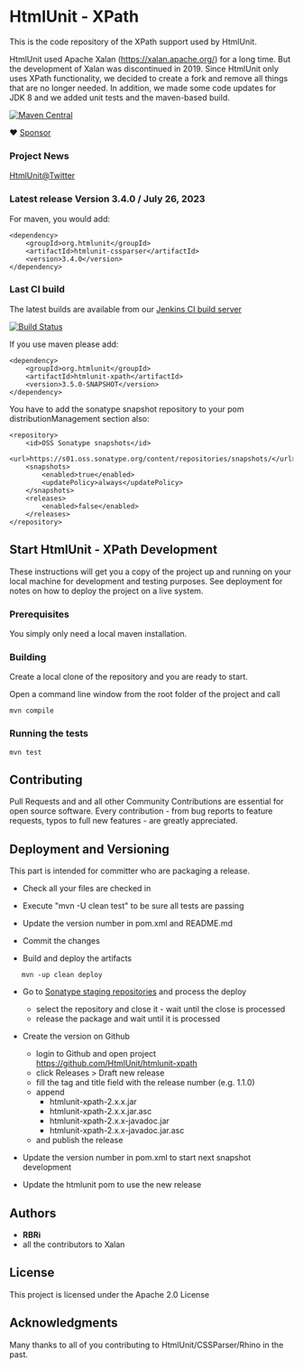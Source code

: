 # HtmlUnit - XPath

This is the code repository of the XPath support used by HtmlUnit.

HtmlUnit used Apache Xalan (https://xalan.apache.org/) for a long time. But the development of Xalan
was discontinued in 2019. Since HtmlUnit only uses XPath functionality, we decided to create a fork
and remove all things that are no longer needed. In addition, we made some code updates for JDK 8 
and we added unit tests and the maven-based build.

[![Maven Central](https://maven-badges.herokuapp.com/maven-central/net.sourceforge.htmlunit/htmlunit-xpath/badge.svg)](https://maven-badges.herokuapp.com/maven-central/net.sourceforge.htmlunit/htmlunit-xpath)

:heart: [Sponsor](https://github.com/sponsors/rbri)

### Project News
[HtmlUnit@Twitter][3]

### Latest release Version 3.4.0 / July 26, 2023

For maven, you would add:

    <dependency>
        <groupId>org.htmlunit</groupId>
        <artifactId>htmlunit-cssparser</artifactId>
        <version>3.4.0</version>
    </dependency>

### Last CI build
The latest builds are available from our
[Jenkins CI build server][2]

[![Build Status](https://jenkins.wetator.org/buildStatus/icon?job=HtmlUnit+-+XPath)](https://jenkins.wetator.org/job/HtmlUnit%20-%20XPath/)

If you use maven please add:

    <dependency>
        <groupId>org.htmlunit</groupId>
        <artifactId>htmlunit-xpath</artifactId>
        <version>3.5.0-SNAPSHOT</version>
    </dependency>

You have to add the sonatype snapshot repository to your pom distributionManagement section also:

    <repository>
        <id>OSS Sonatype snapshots</id>
        <url>https://s01.oss.sonatype.org/content/repositories/snapshots/</url>
        <snapshots>
            <enabled>true</enabled>
            <updatePolicy>always</updatePolicy>
        </snapshots>
        <releases>
            <enabled>false</enabled>
        </releases>
    </repository>


## Start HtmlUnit - XPath Development

These instructions will get you a copy of the project up and running on your local machine for development and testing purposes.
See deployment for notes on how to deploy the project on a live system.

### Prerequisites

You simply only need a local maven installation.


### Building

Create a local clone of the repository and you are ready to start.

Open a command line window from the root folder of the project and call

```
mvn compile
```

### Running the tests

```
mvn test
```

## Contributing

Pull Requests and and all other Community Contributions are essential for open source software.
Every contribution - from bug reports to feature requests, typos to full new features - are greatly appreciated.

## Deployment and Versioning

This part is intended for committer who are packaging a release.

* Check all your files are checked in
* Execute "mvn -U clean test" to be sure all tests are passing
* Update the version number in pom.xml and README.md
* Commit the changes


* Build and deploy the artifacts 

```
   mvn -up clean deploy
```

* Go to [Sonatype staging repositories](https://s01.oss.sonatype.org/index.html#stagingRepositories) and process the deploy
  - select the repository and close it - wait until the close is processed
  - release the package and wait until it is processed

* Create the version on Github
    * login to Github and open project https://github.com/HtmlUnit/htmlunit-xpath
    * click Releases > Draft new release
    * fill the tag and title field with the release number (e.g. 1.1.0)
    * append 
        * htmlunit-xpath-2.x.x.jar
        * htmlunit-xpath-2.x.x.jar.asc 
        * htmlunit-xpath-2.x.x-javadoc.jar
        * htmlunit-xpath-2.x.x-javadoc.jar.asc
    * and publish the release 

* Update the version number in pom.xml to start next snapshot development
* Update the htmlunit pom to use the new release

## Authors

* **RBRi**
* all the contributors to Xalan

## License

This project is licensed under the Apache 2.0 License

## Acknowledgments

Many thanks to all of you contributing to HtmlUnit/CSSParser/Rhino in the past.


[2]: https://jenkins.wetator.org/job/HtmlUnit%20-%20XPath/ "HtmlUnit - XPath CI"
[3]: https://twitter.com/HtmlUnit "https://twitter.com/HtmlUnit"
